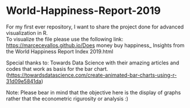 # World-Happiness-Report-2019
For my first ever repository, I want to share the project done for advanced visualization in R.  
To visualize the file please use the following link:
https://marcecevallos.github.io/Does money buy happiness_ Insights from the World Happiness Report Index 2019.html

Special thanks to: Towards Data Science with their amazing articles and codes that work as basis for the bar chart. (https://towardsdatascience.com/create-animated-bar-charts-using-r-31d09e5841da)  

Note: Please bear in mind that the objective here is the display of graphs rather that the econometric rigurosity or analysis :)
